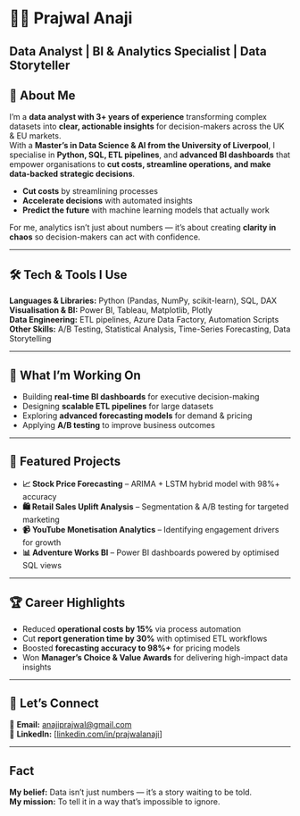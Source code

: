 # 👨‍💻 Prajwal Anaji
**Data Analyst | BI & Analytics Specialist | Data Storyteller**
---

## 🚀 About Me  
I’m a **data analyst with 3+ years of experience** transforming complex datasets into **clear, actionable insights** for decision-makers across the UK & EU markets.  
With a **Master’s in Data Science & AI from the University of Liverpool**, I specialise in **Python, SQL, ETL pipelines**, and **advanced BI dashboards** that empower organisations to **cut costs, streamline operations, and make data-backed strategic decisions**.

- **Cut costs** by streamlining processes  
- **Accelerate decisions** with automated insights  
- **Predict the future** with machine learning models that actually work  

For me, analytics isn’t just about numbers — it’s about creating **clarity in chaos** so decision-makers can act with confidence.  

---

## 🛠 Tech & Tools I Use  
**Languages & Libraries:** Python (Pandas, NumPy, scikit-learn), SQL, DAX  
**Visualisation & BI:** Power BI, Tableau, Matplotlib, Plotly  
**Data Engineering:** ETL pipelines, Azure Data Factory, Automation Scripts  
**Other Skills:** A/B Testing, Statistical Analysis, Time-Series Forecasting, Data Storytelling  

---

## 💼 What I’m Working On  
- Building **real-time BI dashboards** for executive decision-making  
- Designing **scalable ETL pipelines** for large datasets  
- Exploring **advanced forecasting models** for demand & pricing  
- Applying **A/B testing** to improve business outcomes  

---

## 📌 Featured Projects  
- **📈 Stock Price Forecasting** – ARIMA + LSTM hybrid model with 98%+ accuracy  
- **🛍 Retail Sales Uplift Analysis** – Segmentation & A/B testing for targeted marketing  
- **📹 YouTube Monetisation Analytics** – Identifying engagement drivers for growth  
- **📊 Adventure Works BI** – Power BI dashboards powered by optimised SQL views  

---

## 🏆 Career Highlights  
- Reduced **operational costs by 15%** via process automation  
- Cut **report generation time by 30%** with optimised ETL workflows  
- Boosted **forecasting accuracy to 98%+** for pricing models  
- Won **Manager’s Choice & Value Awards** for delivering high-impact data insights  

---

## 🤝 Let’s Connect  
📧 **Email:** [anajiprajwal@gmail.com](mailto:anajiprajwal@gmail.com)  
🔗 **LinkedIn:** [[linkedin.com/in/prajwalanaji](https://linkedin.com/in/prajwalanaji)]  

---

## Fact
**My belief:** Data isn’t just numbers — it’s a story waiting to be told.  
**My mission:** To tell it in a way that’s impossible to ignore.
